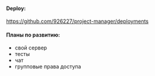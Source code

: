 #### Deploy:
https://github.com/926227/project-manager/deployments

#### Планы по развитию:
* свой сервер
* тесты
* чат
* групповые права доступа
